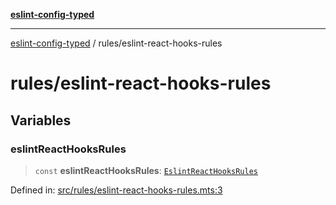 [**eslint-config-typed**](../README.md)

---

[eslint-config-typed](../README.md) / rules/eslint-react-hooks-rules

# rules/eslint-react-hooks-rules

## Variables

### eslintReactHooksRules

> `const` **eslintReactHooksRules**: [`EslintReactHooksRules`](../types/rules/eslint-react-hooks-rules.md#eslintreacthooksrules)

Defined in: [src/rules/eslint-react-hooks-rules.mts:3](https://github.com/noshiro-pf/eslint-config-typed/blob/main/src/rules/eslint-react-hooks-rules.mts#L3)
